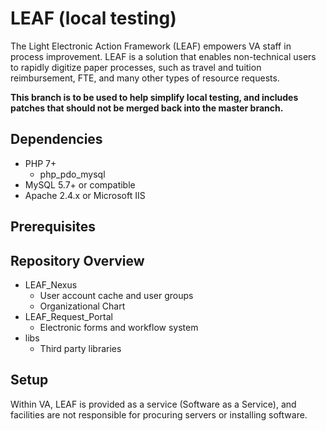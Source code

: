# LEAF (local testing)

The Light Electronic Action Framework (LEAF) empowers VA staff in process improvement. LEAF is a solution that enables non-technical users to rapidly digitize paper processes, such as travel and tuition reimbursement, FTE, and many other types of resource requests.

**This branch is to be used to help simplify local testing, and includes patches that should not be merged back into the master branch.**

## Dependencies
* PHP 7+
    * php_pdo_mysql
* MySQL 5.7+ or compatible
* Apache 2.4.x or Microsoft IIS

## Prerequisites

## Repository Overview
* LEAF_Nexus
    * User account cache and user groups
    * Organizational Chart
* LEAF_Request_Portal
    * Electronic forms and workflow system
* libs
    * Third party libraries

## Setup


Within VA, LEAF is provided as a service (Software as a Service), and facilities are not responsible for procuring servers or installing software.

